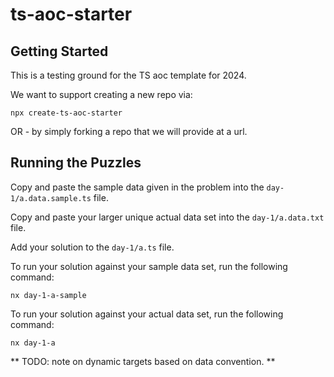 # ts-aoc-starter

## Getting Started

This is a testing ground for the TS aoc template for 2024.

We want to support creating a new repo via:

```terminal
npx create-ts-aoc-starter
```

OR - by simply forking a repo that we will provide at a url.

## Running the Puzzles

Copy and paste the sample data given in the problem into the `day-1/a.data.sample.ts` file.

Copy and paste your larger unique actual data set into the `day-1/a.data.txt` file.

Add your solution to the `day-1/a.ts` file.

To run your solution against your sample data set, run the following command:

```terminal
nx day-1-a-sample
```

To run your solution against your actual data set, run the following command:

```terminal
nx day-1-a
```

** TODO: note on dynamic targets based on data convention. **
